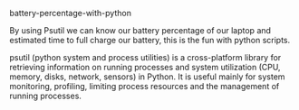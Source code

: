 battery-percentage-with-python

By using Psutil we can know our battery percentage of our laptop and estimated time to full charge our battery, this is the fun with python scripts.

psutil (python system and process utilities) is a cross-platform library for retrieving information on running processes and system utilization (CPU, memory, disks, network, sensors) in Python. It is useful mainly for system monitoring, profiling, limiting process resources and the management of running processes.
